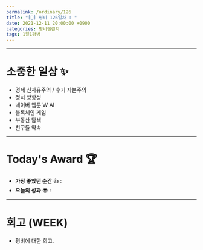 ```yaml
---
permalink: /ordinary/126
title: "[🙏] 평비 126일차 : "
date: 2021-12-11 20:00:00 +0900
categories: 평비챌린지
tags: 1일1평범
---
```


---
# 소중한 일상 ✨
- 경제 신자유주의 / 후기 자본주의
- 정치 방향성
- 네이버 웹툰 W AI
- 블록체인 게임
- 부동산 탐색
- 친구들 약속

---
# Today's Award 🏆
- **가장 좋았던 순간** 👍 : 
- **오늘의 성과** 😎 : 

---
# 회고 (WEEK)
- 평비에 대한 회고.